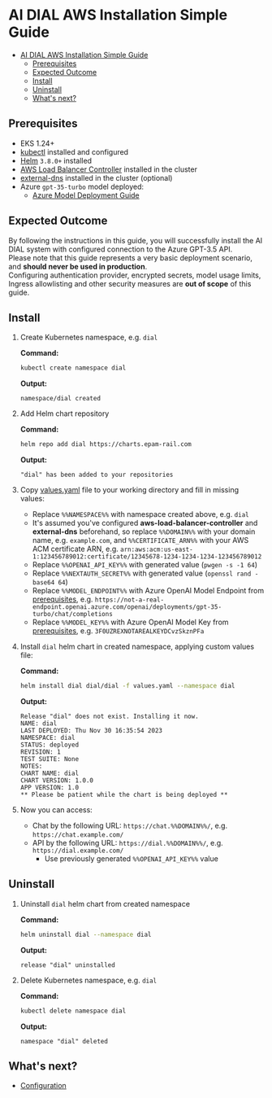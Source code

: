 # AI DIAL AWS Installation Simple Guide

- [AI DIAL AWS Installation Simple Guide](#ai-dial-aws-installation-simple-guide)
  - [Prerequisites](#prerequisites)
  - [Expected Outcome](#expected-outcome)
  - [Install](#install)
  - [Uninstall](#uninstall)
  - [What's next?](#whats-next)

## Prerequisites

- EKS 1.24+
- [kubectl](https://kubernetes.io/docs/tasks/tools/#kubectl) installed and configured
- [Helm](https://helm.sh/docs/intro/install/) `3.8.0+` installed
- [AWS Load Balancer Controller](https://kubernetes-sigs.github.io/aws-load-balancer-controller/latest/deploy/installation/) installed in the cluster
- [external-dns](https://github.com/kubernetes-sigs/external-dns) installed in the cluster (optional)
- Azure `gpt-35-turbo` model deployed:
  - [Azure Model Deployment Guide](https://docs.epam-rail.com/Deployment/Azure%20Model%20Deployment)

## Expected Outcome

By following the instructions in this guide, you will successfully install the AI DIAL system with configured connection to the Azure GPT-3.5 API.\
Please note that this guide represents a very basic deployment scenario, and **should never be used in production**.\
Configuring authentication provider, encrypted secrets, model usage limits, Ingress allowlisting and other security measures are **out of scope** of this guide.

## Install

1. Create Kubernetes namespace, e.g. `dial`

    **Command:**

    ```sh
    kubectl create namespace dial
    ```

    **Output:**

    ```console
    namespace/dial created
    ```

1. Add Helm chart repository

    **Command:**

    ```sh
    helm repo add dial https://charts.epam-rail.com
    ```

    **Output:**

    ```console
    "dial" has been added to your repositories
    ```

1. Copy [values.yaml](values.yaml) file to your working directory and fill in missing values:
    - Replace `%%NAMESPACE%%` with namespace created above, e.g. `dial`
    - It's assumed you've configured **aws-load-balancer-controller** and **external-dns** beforehand, so replace `%%DOMAIN%%` with your domain name, e.g. `example.com`, and `%%CERTIFICATE_ARN%%` with your AWS ACM certificate ARN, e.g. `arn:aws:acm:us-east-1:123456789012:certificate/12345678-1234-1234-1234-123456789012`
    - Replace `%%OPENAI_API_KEY%%` with generated value (`pwgen -s -1 64`)
    - Replace `%%NEXTAUTH_SECRET%%` with generated value (`openssl rand -base64 64`)
    - Replace `%%MODEL_ENDPOINT%%` with Azure OpenAI Model Endpoint from [prerequisites](#prerequisites), e.g. `https://not-a-real-endpoint.openai.azure.com/openai/deployments/gpt-35-turbo/chat/completions`
    - Replace `%%MODEL_KEY%%` with Azure OpenAI Model Key from [prerequisites](#prerequisites), e.g. `3F0UZREXNOTAREALKEYDCvzSkznPFa`

1. Install `dial` helm chart in created namespace, applying custom values file:

    **Command:**

    ```sh
    helm install dial dial/dial -f values.yaml --namespace dial
    ```

    **Output:**

    ```console
    Release "dial" does not exist. Installing it now.
    NAME: dial
    LAST DEPLOYED: Thu Nov 30 16:35:54 2023
    NAMESPACE: dial
    STATUS: deployed
    REVISION: 1
    TEST SUITE: None
    NOTES:
    CHART NAME: dial
    CHART VERSION: 1.0.0
    APP VERSION: 1.0
    ** Please be patient while the chart is being deployed **
    ```

1. Now you can access:
    - Chat by the following URL: `https://chat.%%DOMAIN%%/`, e.g. `https://chat.example.com/`
    - API by the following URL: `https://dial.%%DOMAIN%%/`, e.g. `https://dial.example.com/`
      - Use previously generated `%%OPENAI_API_KEY%%` value

## Uninstall

1. Uninstall `dial` helm chart from created namespace

    **Command:**

    ```sh
    helm uninstall dial --namespace dial
    ```

    **Output:**

    ```console
    release "dial" uninstalled
    ```

1. Delete Kubernetes namespace, e.g. `dial`

    **Command:**

    ```sh
    kubectl delete namespace dial
    ```

    **Output:**

    ```console
    namespace "dial" deleted
    ```

## What's next?

- [Configuration](https://docs.epam-rail.com/Deployment/configuration)

